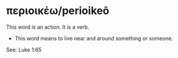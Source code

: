 # περιοικέω/perioikeō
This word is an action. It is a verb.
* This word means to live near and around something or someone.

See: Luke 1:65
